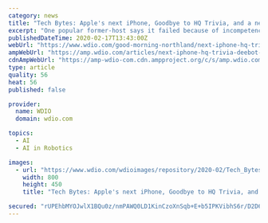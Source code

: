 ```yaml
---
category: news
title: "Tech Bytes: Apple's next iPhone, Goodbye to HQ Trivia, and a new vacuum robot"
excerpt: "One popular former-host says it failed because of incompetence and arrogance. A new robot that can vacuum and mop at the same time! It's called the Deebot Cosmo 920, and it uses artificial intelligence to recognize objects to determine what it can go over and what it should go around. It's compatible with Alexa and Google Assistant."
publishedDateTime: 2020-02-17T13:43:00Z
webUrl: "https://www.wdio.com/good-morning-northland/next-iphone-hq-trivia-deebot-cosmo/5647286/"
ampWebUrl: "https://amp.wdio.com/articles/next-iphone-hq-trivia-deebot-cosmo-5647286.html"
cdnAmpWebUrl: "https://amp-wdio-com.cdn.ampproject.org/c/s/amp.wdio.com/articles/next-iphone-hq-trivia-deebot-cosmo-5647286.html"
type: article
quality: 56
heat: 56
published: false

provider:
  name: WDIO
  domain: wdio.com

topics:
  - AI
  - AI in Robotics

images:
  - url: "https://www.wdio.com/wdioimages/repository/2020-02/Tech_Bytes_Apple39s_next_iPhone_Goodbye_to_HQ_Trivia_and_a_new_vacuum_robot-syndImport-074528.jpg"
    width: 800
    height: 450
    title: "Tech Bytes: Apple's next iPhone, Goodbye to HQ Trivia, and a new vacuum robot"

secured: "rUPEhbMYOJwlX1BQu0z/nmPAWQ0LD1KinCzoXnSqb+E+b5IPKVibhS6r/D2D6L55LdHvyRD28ngldCuElHR1TDXqagZnlvRzilqZx84q/lwE3FzB0ZWIDxLEo4IwVaB1Lp4v72kCKlxHEnbu9UpYTWxVsyBBBOJuJahfcKBdfxUWg9X92MiO/gscCnatjCDD1d1Nqa15xqgkadAOyGJ6CK1iA/ZxWSkHtaxej7G7P5NkBsru+hruQzhnvPh3hBMc5USbXFfyYOIV8x2QrVhziMW6BbhQgZ7bHe5CWozYLHyECiYuATKxp+2BB6zY2uPkGZ+P62N/GW6IIziMlUiMfGr3KSzVJdaARHeCZPAL0DfJchDojqNifk+AqTo53tONGNY4/XdIAgza5MITM+SOscrS14vOSKOpDNHKx7W9j/mOf61cbWF25/vhawgYpY3bHQpyuJjBpF3euun/3va1vg4VhHZlunnRDAd36v0eGxI=;pZ4HXgN8xb1k2PPk1GFrtg=="
---
```


